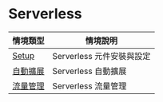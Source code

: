 # Serverless

| 情境類型 | 情境說明 |
|---|---|
| [Setup](https://github.com/CCChou/OpenShift-PoC-Scenario/blob/main/06_Serverless/00_setup/README.md) | Serverless 元件安裝與設定 |
| [自動擴展](https://github.com/CCChou/OpenShift-PoC-Scenario/blob/main/06_Serverless/01_autoscale/README.md) | Serverless 自動擴展 |
| [流量管理](https://github.com/CCChou/OpenShift-PoC-Scenario/blob/main/06_Serverless/02_trafficmanagement/README.md) | Serverless 流量管理 |